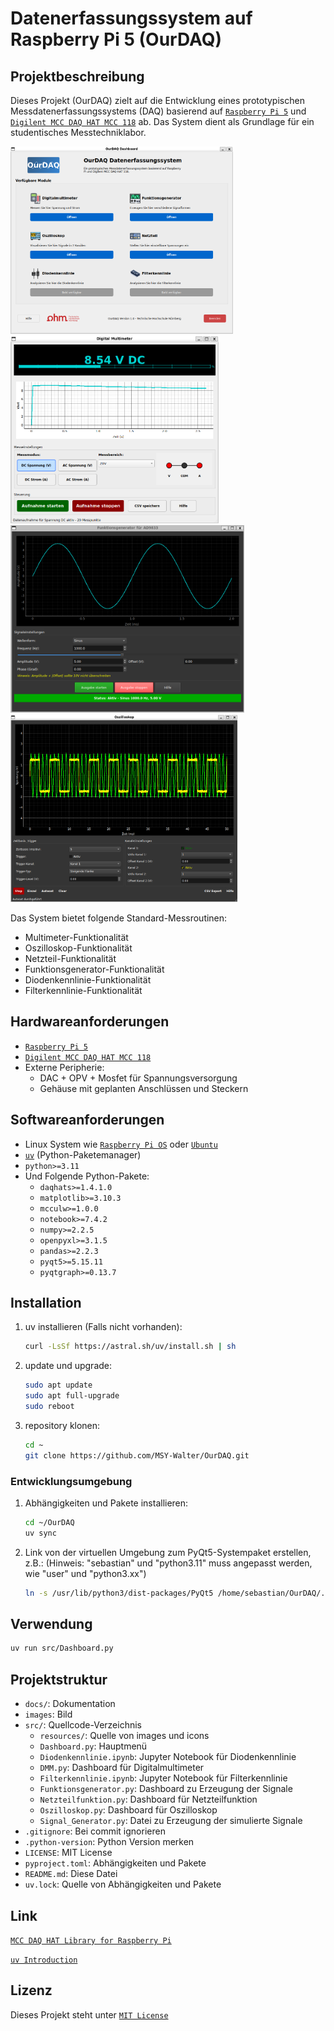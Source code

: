 # Datenerfassungssystem auf Raspberry Pi 5 (OurDAQ)

## Projektbeschreibung

Dieses Projekt (OurDAQ) zielt auf die Entwicklung eines prototypischen Messdatenerfassungssystems (DAQ) basierend auf [`Raspberry Pi 5`](https://www.raspberrypi.com/documentation/computers/raspberry-pi.html) und [`Digilent MCC DAQ HAT MCC 118`](https://mccdaq.github.io/daqhats/overview.html#mcc-118) ab. Das System dient als Grundlage für ein studentisches Messtechniklabor.

<img src="images/Dashboard.png" alt="OurDAQ Dashboard" height="300">
<img src="images/DMM.png" alt="Digitales Multimeter" height="300">
<img src="images/Funktionsgenerator.png" alt="Funktionsgenerator" height="300">
<img src="images/Osziloskop.png" alt="Osziloskop" height="300">

Das System bietet folgende Standard-Messroutinen:

- Multimeter-Funktionalität
- Oszilloskop-Funktionalität
- Netzteil-Funktionalität
- Funktionsgenerator-Funktionalität
- Diodenkennlinie-Funktionalität
- Filterkennlinie-Funktionalität

## Hardwareanforderungen

- [`Raspberry Pi 5`](https://www.raspberrypi.com/documentation/computers/raspberry-pi.html)
- [`Digilent MCC DAQ HAT MCC 118`](https://mccdaq.github.io/daqhats/overview.html#mcc-118)
- Externe Peripherie:
  - DAC + OPV + Mosfet für Spannungsversorgung
  - Gehäuse mit geplanten Anschlüssen und Steckern

## Softwareanforderungen

- Linux System wie [`Raspberry Pi OS`](https://www.raspberrypi.com/software/) oder [`Ubuntu`](https://ubuntu.com/download/raspberry-pi)
- [`uv`](https://docs.astral.sh/uv/) (Python-Paketemanager)
- `python>=3.11`
- Und Folgende Python-Pakete:
  - `daqhats>=1.4.1.0`
  - `matplotlib>=3.10.3`
  - `mcculw>=1.0.0`
  - `notebook>=7.4.2`
  - `numpy>=2.2.5`
  - `openpyxl>=3.1.5`
  - `pandas>=2.2.3`
  - `pyqt5>=5.15.11`
  - `pyqtgraph>=0.13.7`

## Installation

1. uv installieren (Falls nicht vorhanden):

   ```bash
   curl -LsSf https://astral.sh/uv/install.sh | sh
   ```

2. update und upgrade:

   ```bash
   sudo apt update
   sudo apt full-upgrade
   sudo reboot
   ```

3. repository klonen:

   ```bash
   cd ~
   git clone https://github.com/MSY-Walter/OurDAQ.git
   ```

### Entwicklungsumgebung

1. Abhängigkeiten und Pakete installieren:

   ```bash
   cd ~/OurDAQ
   uv sync
   ```

2. Link von der virtuellen Umgebung zum PyQt5-Systempaket erstellen, z.B.: (Hinweis: "sebastian" und "python3.11" muss angepasst werden, wie "user" und "python3.xx")

   ```bash
   ln -s /usr/lib/python3/dist-packages/PyQt5 /home/sebastian/OurDAQ/.venv/lib/python3.11/site-packages/
   ```

## Verwendung

```bash
uv run src/Dashboard.py
```

## Projektstruktur

- `docs/`: Dokumentation
- `images`: Bild
- `src/`: Quellcode-Verzeichnis
  - `resources/`: Quelle von images und icons
  - `Dashboard.py`: Hauptmenü
  - `Diodenkennlinie.ipynb`: Jupyter Notebook für Diodenkennlinie
  - `DMM.py`: Dashboard für Digitalmultimeter
  - `Filterkennlinie.ipynb`: Jupyter Notebook für Filterkennlinie
  - `Funktionsgenerator.py`: Dashboard zu Erzeugung der Signale
  - `Netzteilfunktion.py`: Dashboard für Netzteilfunktion
  - `Oszilloskop.py`: Dashboard für Oszilloskop
  - `Signal_Generator.py`: Datei zu Erzeugung der simulierte Signale
- `.gitignore`: Bei commit ignorieren
- `.python-version`: Python Version merken
- `LICENSE`: MIT License
- `pyproject.toml`: Abhängigkeiten und Pakete
- `README.md`: Diese Datei
- `uv.lock`: Quelle von Abhängigkeiten und Pakete

## Link

[`MCC DAQ HAT Library for Raspberry Pi`](https://github.com/mccdaq/daqhats)

[`uv Introduction`](https://docs.astral.sh/uv/)

## Lizenz

Dieses Projekt steht unter [`MIT License`](LICENSE)
